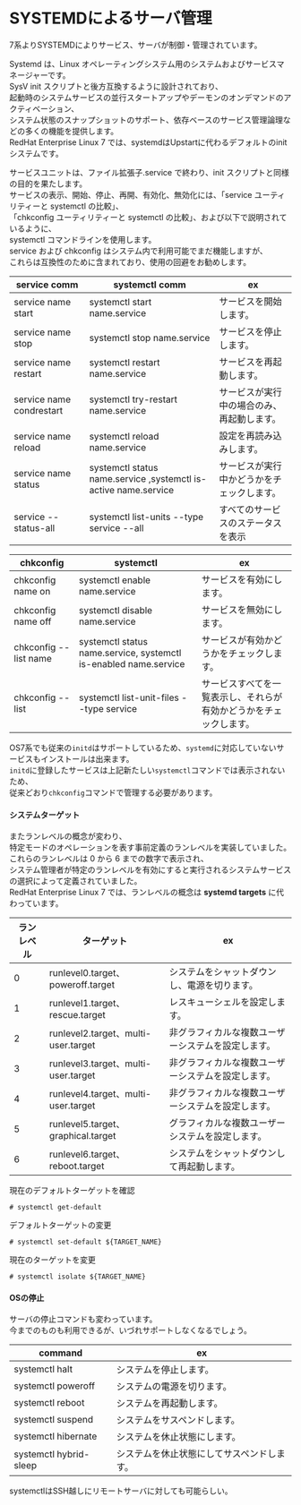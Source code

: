 # SYSTEMDによるサーバ管理
7系よりSYSTEMDによりサービス、サーバが制御・管理されています。  

Systemd は、Linux オペレーティングシステム用のシステムおよびサービスマネージャーです。  
SysV init スクリプトと後方互換するように設計されており、  
起動時のシステムサービスの並行スタートアップやデーモンのオンデマンドのアクティベーション、  
システム状態のスナップショットのサポート、依存ベースのサービス管理論理などの多くの機能を提供します。  
RedHat Enterprise Linux 7 では、systemdはUpstartに代わるデフォルトのinitシステムです。  

サービスユニットは、ファイル拡張子.service で終わり、init スクリプトと同様の目的を果たします。  
サービスの表示、開始、停止、再開、有効化、無効化には、「service ユーティリティーと systemctl の比較」、  
「chkconfig ユーティリティーと systemctl の比較」、および以下で説明されているように、  
systemctl コマンドラインを使用します。  
service および chkconfig はシステム内で利用可能でまだ機能しますが、  
これらは互換性のために含まれており、使用の回避をお勧めします。  


| service comm             | systemctl comm                                                  | ex |
| ------------------------ | --------------------------------------------------------------- | -- |
| service name start       | systemctl start name.service                                    | サービスを開始します。 |
| service name stop        | systemctl stop name.service                                     | サービスを停止します。 |
| service name restart     | systemctl restart name.service                                  | サービスを再起動します。 |
| service name condrestart | systemctl try-restart name.service                              | サービスが実行中の場合のみ、再起動します。 |
| service name reload      | systemctl reload name.service                                   | 設定を再読み込みします。 |
| service name status      | systemctl status name.service ,systemctl is-active name.service | サービスが実行中かどうかをチェックします。 |
| service --status-all     | systemctl list-units --type service --all                       | すべてのサービスのステータスを表示       |

| chkconfig             | systemctl                                                        | ex |
| --------------------- | ---------------------------------------------------------------- | --- |
| chkconfig name on     | systemctl enable name.service                                    | サービスを有効にします。 |
| chkconfig name off    | systemctl disable name.service                                   | サービスを無効にします。 |
| chkconfig --list name | systemctl status name.service, systemctl is-enabled name.service | サービスが有効かどうかをチェックします。 |
| chkconfig --list      | systemctl list-unit-files --type service                         | サービスすべてを一覧表示し、それらが有効かどうかをチェックします。 |

OS7系でも従来の`initd`はサポートしているため、`systemd`に対応していないサービスもインストールは出来ます。  
`initd`に登録したサービスは上記新たしい`systemctl`コマンドでは表示されないため、  
従来どおり`chkconfig`コマンドで管理する必要があります。  

#### システムターゲット
またランレベルの概念が変わり、  
特定モードのオペレーションを表す事前定義のランレベルを実装していました。  
これらのランレベルは 0 から 6 までの数字で表示され、  
システム管理者が特定のランレベルを有効にすると実行されるシステムサービスの選択によって定義されていました。  
RedHat Enterprise Linux 7 では、ランレベルの概念は **systemd targets** に代わっています。  

| ランレベル | ターゲット                           | ex                                     |
| ------- | ---------------------------------- | -------------------------------------- |
| 0       | runlevel0.target、poweroff.target   | システムをシャットダウンし、電源を切ります。      |
| 1       | runlevel1.target、rescue.target     | レスキューシェルを設定します。                |
| 2       | runlevel2.target、multi-user.target | 非グラフィカルな複数ユーザーシステムを設定します。 |
| 3       | runlevel3.target、multi-user.target | 非グラフィカルな複数ユーザーシステムを設定します。 |
| 4       | runlevel4.target、multi-user.target | 非グラフィカルな複数ユーザーシステムを設定します。 |
| 5       | runlevel5.target、graphical.target  | グラフィカルな複数ユーザーシステムを設定します。   |
| 6       | runlevel6.target、reboot.target     | システムをシャットダウンして再起動します。       |

現在のデフォルトターゲットを確認  

```
# systemctl get-default
```

デフォルトターゲットの変更  

```
# systemctl set-default ${TARGET_NAME}
```

現在のターゲットを変更  

```
# systemctl isolate ${TARGET_NAME}
```

#### OSの停止
サーバの停止コマンドも変わっています。  
今までのものも利用できるが、いづれサポートしなくなるでしょう。  

| command                | ex                              |
| ---------------------- | ------------------------------- |
| systemctl halt         | システムを停止します。                |
| systemctl poweroff     | システムの電源を切ります。             |
| systemctl reboot       | システムを再起動します。              |
| systemctl suspend      | システムをサスペンドします。           |
| systemctl hibernate    | システムを休止状態にします。           |
| systemctl hybrid-sleep | システムを休止状態にしてサスペンドします。 |

systemctlはSSH越しにリモートサーバに対しても可能らしい。  
